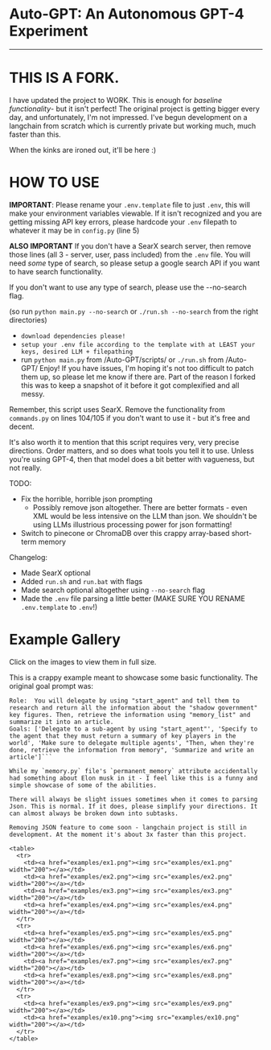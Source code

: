 # Auto-GPT: An Autonomous GPT-4 Experiment

---------------------------------------------

# THIS IS A FORK.

I have updated the project to WORK. This is enough for *baseline functionality*-
but it isn't perfect! The original project is getting bigger every day, and
unfortunately, I'm not impressed.  I've begun development on a langchain from scratch
which is currently private but working much, much faster than this.

When the kinks are ironed out, it'll be here :)

# HOW TO USE
**IMPORTANT**: Please rename your `.env.template` file to just `.env`, this will make your environment variables viewable. If it isn't recognized and you are getting missing API key errors, please hardcode your `.env` filepath to whatever it may be in `config.py` (line 5)

**ALSO IMPORTANT** If you don't have a SearX search server, then remove those lines (all 3 - server, user, pass included) from the `.env` file. You will need *some* type of search, so please setup a google search API if you want to have search functionality.

If you don't want to use any type of search, please use the --no-search flag.

(so run `python main.py --no-search`  or `./run.sh --no-search` from the right directories)

* `download dependencies please!`
* `setup your .env file according to the template with at LEAST your keys, desired LLM + filepathing`
* run `python main.py` from /Auto-GPT/scripts/ or `./run.sh` from /Auto-GPT/
Enjoy! If you have issues, I'm hoping it's not too difficult to patch them up, so please let me know if there are. Part of the reason I forked this was to keep a snapshot of it before it got complexified
and all messy.

Remember, this script uses SearX. Remove the functionality from `commands.py` on lines 104/105 if you don't want to use it - but it's free and decent.

It's also worth it to mention that this script requires very, very precise directions.
Order matters, and so does what tools you tell it to use. Unless you're using GPT-4, then
that model does a bit better with vagueness, but not really.

TODO:
* Fix the horrible, horrible json prompting
  * Possibly remove json altogether. There are better formats - even XML would be 
  less intensive on the LLM than json. We shouldn't be using LLMs illustrious 
  processing power for json formatting!
* Switch to pinecone or ChromaDB over this crappy array-based short-term memory

Changelog:
- Made SearX optional
- Added `run.sh` and `run.bat` with flags
- Made search optional altogether using `--no-search` flag
- Made the `.env` file parsing a little better (MAKE SURE YOU RENAME `.env.template` to `.env`!)

# Example Gallery

Click on the images to view them in full size.

This is a crappy example meant to showcase some basic functionality. The original goal prompt was:
```Name:  ResearcherGPT
Role:  You will delegate by using "start_agent" and tell them to research and return all the information about the "shadow government" key figures. Then, retrieve the information using "memory_list" and summarize it into an article.
Goals: ['Delegate to a sub-agent by using "start_agent"', 'Specify to the agent that they must return a summary of key players in the world', 'Make sure to delegate multiple agents', "Then, when they're done, retrieve the information from memory", 'Summarize and write an article']```

While my `memory.py` file's `permanent_memory` attribute accidentally had something about Elon musk in it - I feel like this is a funny and simple showcase of some of the abilities.

There will always be slight issues sometimes when it comes to parsing Json. This is normal. If it does, please simplify your directions. It can almost always be broken down into subtasks.

Removing JSON feature to come soon - langchain project is still in development. At the moment it's about 3x faster than this project.

<table>
  <tr>
    <td><a href="examples/ex1.png"><img src="examples/ex1.png" width="200"></a></td>
    <td><a href="examples/ex2.png"><img src="examples/ex2.png" width="200"></a></td>
    <td><a href="examples/ex3.png"><img src="examples/ex3.png" width="200"></a></td>
    <td><a href="examples/ex4.png"><img src="examples/ex4.png" width="200"></a></td>
  </tr>
  <tr>
    <td><a href="examples/ex5.png"><img src="examples/ex5.png" width="200"></a></td>
    <td><a href="examples/ex6.png"><img src="examples/ex6.png" width="200"></a></td>
    <td><a href="examples/ex7.png"><img src="examples/ex7.png" width="200"></a></td>
    <td><a href="examples/ex8.png"><img src="examples/ex8.png" width="200"></a></td>
  </tr>
  <tr>
    <td><a href="examples/ex9.png"><img src="examples/ex9.png" width="200"></a></td>
    <td><a href="examples/ex10.png"><img src="examples/ex10.png" width="200"></a></td>
  </tr>
</table>